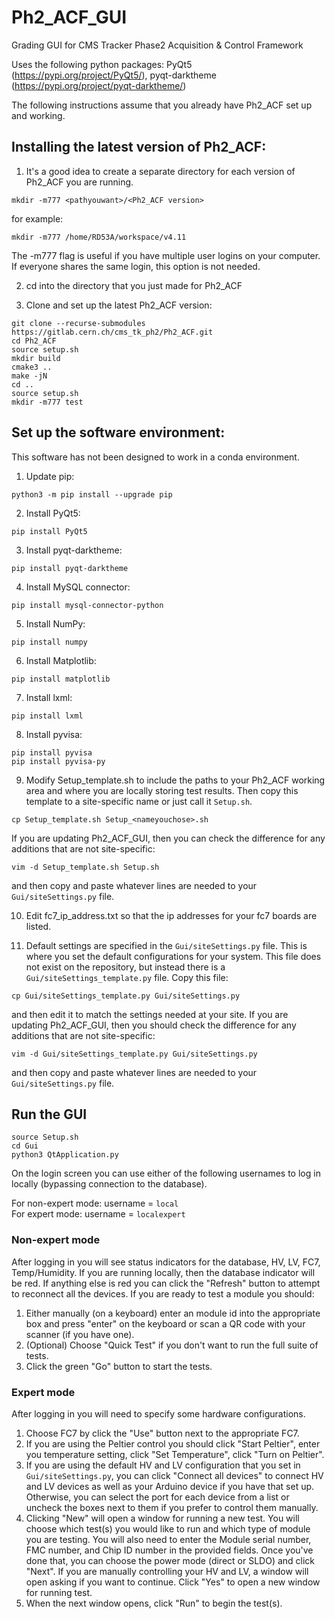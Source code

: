 # Ph2_ACF_GUI
Grading GUI for CMS Tracker Phase2 Acquisition &amp; Control Framework

Uses the following python packages: PyQt5 (https://pypi.org/project/PyQt5/), pyqt-darktheme (https://pypi.org/project/pyqt-darktheme/)

The following instructions assume that you already have Ph2_ACF set up and working.  
## Installing the latest version of Ph2_ACF:
1. It's a good idea to create a separate directory for each version of Ph2_ACF you are running.
```
mkdir -m777 <pathyouwant>/<Ph2_ACF version>
```
for example:
```
mkdir -m777 /home/RD53A/workspace/v4.11
```
The -m777 flag is useful if you have multiple user logins on your computer.  If everyone shares the same login, this option is not needed.

2. cd into the directory that you just made for Ph2_ACF

3. Clone and set up the latest Ph2_ACF version:
```
git clone --recurse-submodules https://gitlab.cern.ch/cms_tk_ph2/Ph2_ACF.git
cd Ph2_ACF
source setup.sh
mkdir build
cmake3 ..
make -jN
cd ..
source setup.sh
mkdir -m777 test
```



## Set up the software environment:
This software has not been designed to work in a conda environment.

1. Update pip:
```
python3 -m pip install --upgrade pip
```

2. Install PyQt5:
```
pip install PyQt5
```

3. Install pyqt-darktheme:
```
pip install pyqt-darktheme
```

4. Install MySQL connector:
```
pip install mysql-connector-python
```

5. Install NumPy:
```
pip install numpy
```

6. Install Matplotlib:
```
pip install matplotlib
```

7. Install lxml:
```
pip install lxml
```
8. Install pyvisa:
```
pip install pyvisa
pip install pyvisa-py
```
9. Modify Setup_template.sh to include the paths to your Ph2_ACF working area and where you are locally storing test results.  Then copy this template to a site-specific name or just call it `Setup.sh`.
```
cp Setup_template.sh Setup_<nameyouchose>.sh
```
If you are updating Ph2_ACF_GUI, then you can check the difference for any additions that are not site-specific:
```
vim -d Setup_template.sh Setup.sh
```
and then copy and paste whatever lines are needed to your `Gui/siteSettings.py` file.

10. Edit fc7_ip_address.txt so that the ip addresses for your fc7 boards are listed.

11. Default settings are specified in the `Gui/siteSettings.py` file.  This is where you set the default configurations for your system.  This file does not exist on the repository, but instead there is a `Gui/siteSettings_template.py` file.  Copy this file:
```
cp Gui/siteSettings_template.py Gui/siteSettings.py
```
and then edit it to match the settings needed at your site.  If you are updating Ph2_ACF_GUI, then you should check the difference for any additions that are not site-specific:
```
vim -d Gui/siteSettings_template.py Gui/siteSettings.py
```
and then copy and paste whatever lines are needed to your `Gui/siteSettings.py` file. 


## Run the GUI
```
source Setup.sh
cd Gui
python3 QtApplication.py
```

On the login screen you can use either of the following usernames to log in locally (bypassing connection to the database).

For non-expert mode:    username = `local`  
For expert mode:        username = `localexpert`

### Non-expert mode
After logging in you will see status indicators for the database, HV, LV, FC7, Temp/Humidity.  If you are running locally, then the database indicator will be red.  If anything else is red you can click the "Refresh" button to attempt to reconnect all the devices.  If you are ready to test a module you should:
1. Either manually (on a keyboard) enter an module id into the appropriate box and press "enter" on the keyboard or scan a QR code with your scanner (if you have one).
2. (Optional) Choose "Quick Test" if you don't want to run the full suite of tests.
3. Click the green "Go" button to start the tests.

### Expert mode
After logging in you will need to specify some hardware configurations.  
1. Choose FC7 by click the "Use" button next to the appropriate FC7.
2. If you are using the Peltier control you should click "Start Peltier", enter you temperature setting, click "Set Temperature", click "Turn on Peltier".
3. If you are using the default HV and LV configuration that you set in `Gui/siteSettings.py`, you can click "Connect all devices" to connect HV and LV devices as well as your Arduino device if you have that set up.  Otherwise, you can select the port for each device from a list or uncheck the boxes next to them if you prefer to control them manually.
4. Clicking "New" will open a window for running a new test.  You will choose which test(s) you would like to run and which type of module you are testing.  You will also need to enter the Module serial number, FMC number, and Chip ID number in the provided fields.  Once you've done that, you can choose the power mode (direct or SLDO) and click "Next".  If you are manually controlling your HV and LV, a window will open asking if you want to continue.  Click "Yes" to open a new window for running test. 
5. When the next window opens, click "Run" to begin the test(s).